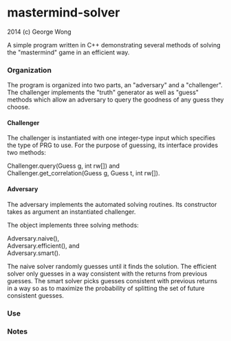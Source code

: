 mastermind-solver
==============

2014 (c)  George Wong


A simple program written in C++ demonstrating several methods of solving the "mastermind" game in an efficient way.


### Organization

The program is organized into two parts, an "adversary" and a "challenger". The challenger implements the "truth" generator as well as "guess" methods which allow an adversary to query the goodness of any guess they choose.

#### Challenger

The challenger is instantiated with one integer-type input which specifies the type of PRG to use. For the purpose of guessing, its interface provides two methods:

Challenger.query(Guess g, int rw[]) and <br>
Challenger.get\_correlation(Guess g, Guess t, int rw[]).

#### Adversary

The adversary implements the automated solving routines. Its constructor takes as argument an instantiated challenger.

The object implements three solving methods:

Adversary.naive(), <br>
Adversary.efficient(), and <br>
Adversary.smart().

The naive solver randomly guesses until it finds the solution. The efficient solver only guesses in a way consistent with the returns from previous guesses. The smart solver picks guesses consistent with previous returns in a way so as to maximize the probability of splitting the set of future consistent guesses.



### Use




### Notes




